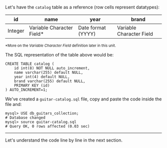 Let's have the `catalog` table as a reference (row cells represent datatypes):

| id | name | year | brand |
|----|------|------|-------|
| Integer   | Variable Character Field* | Date format (YYYY) | Variable Character Field |
<small>*More on the _Variable Character Field_ definition later in this unit.</small>

The SQL representation of the table above would be: 

```
CREATE TABLE catalog ( 
	id int(8) NOT NULL auto_increment,
	name varchar(255) default NULL,
	year int(4) default NULL,
	brand varchar(255) default NULL,
	PRIMARY KEY (id)
) AUTO_INCREMENT=1;
```

We've created a `guitar-catalog.sql` file, copy and paste the code inside the file and:

```
mysql> USE db_guitars_collection;
# Database changed
mysql> source guitar-catalog.sql
# Query OK, 0 rows affected (0.03 sec)
```
--- 

Let's understand the code line by line in the next section.